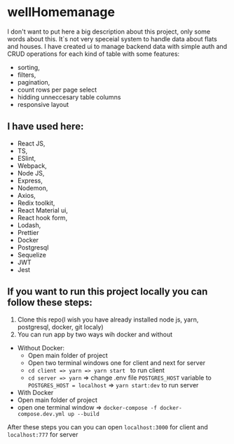 # wellHomemanage

I don't want to put here a big description about this project, only some words about this. It`s not very speceial system to handle data about flats and houses. 
I have created ui to manage backend data with simple auth and CRUD operations for each kind of table with some features:
 - sorting, 
 - filters, 
 - pagination, 
 - count rows per page select
 - hidding unneccesary table columns
 - responsive layout
 
## I have used here: 
- React JS, 
- TS, 
- ESlint, 
- Webpack, 
- Node JS, 
- Express, 
- Nodemon, 
- Axios, 
- Redix toolkit, 
- React Material ui, 
- React hook form, 
- Lodash, 
- Prettier
- Docker
- Postgresql
- Sequelize
- JWT
- Jest

## If you want to run this project locally you can follow these steps:
1. Clone this repo(I wish you have already installed node js, yarn, postgresql, docker, git localy)
2. You can run app by two ways wih docker and without
  - Without Docker:
    - Open main folder of project
    - Open two terminal windows one for client and next for server
    - `cd client => yarn => yarn start ` to run client
    - `cd server => yarn` => change .env file `POSTGRES_HOST` variable to `POSTGRES_HOST = localhost` => `yarn start:dev` to run server
 - With Docker
  - Open main folder of project
  - open one terminal window => `docker-compose -f docker-compose.dev.yml up --build`
  
  After these steps you can you can open `localhost:3000` for client and `localhost:777` for server
  
  
